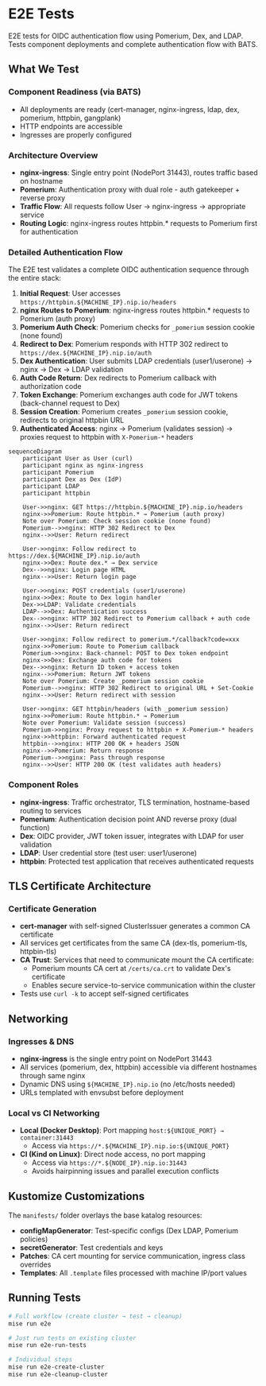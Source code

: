 # E2E Tests

E2E tests for OIDC authentication flow using Pomerium, Dex, and LDAP.
Tests component deployments and complete authentication flow with BATS.

## What We Test

### Component Readiness (via BATS)
- All deployments are ready (cert-manager, nginx-ingress, ldap, dex, pomerium, httpbin, gangplank)
- HTTP endpoints are accessible
- Ingresses are properly configured

### Architecture Overview
- **nginx-ingress**: Single entry point (NodePort 31443), routes traffic based on hostname
- **Pomerium**: Authentication proxy with dual role - auth gatekeeper + reverse proxy
- **Traffic Flow**: All requests follow User → nginx-ingress → appropriate service
- **Routing Logic**: nginx-ingress routes httpbin.* requests to Pomerium first for authentication

### Detailed Authentication Flow

The E2E test validates a complete OIDC authentication sequence through the entire stack:

1. **Initial Request**: User accesses `https://httpbin.${MACHINE_IP}.nip.io/headers`
2. **nginx Routes to Pomerium**: nginx-ingress routes httpbin.* requests to Pomerium (auth proxy)
3. **Pomerium Auth Check**: Pomerium checks for `_pomerium` session cookie (none found)
4. **Redirect to Dex**: Pomerium responds with HTTP 302 redirect to `https://dex.${MACHINE_IP}.nip.io/auth`
5. **Dex Authentication**: User submits LDAP credentials (user1/userone) → nginx → Dex → LDAP validation
6. **Auth Code Return**: Dex redirects to Pomerium callback with authorization code
7. **Token Exchange**: Pomerium exchanges auth code for JWT tokens (back-channel request to Dex)
8. **Session Creation**: Pomerium creates `_pomerium` session cookie, redirects to original httpbin URL
9. **Authenticated Access**: nginx → Pomerium (validates session) → proxies request to httpbin with `X-Pomerium-*` headers

```mermaid
sequenceDiagram
    participant User as User (curl)
    participant nginx as nginx-ingress
    participant Pomerium
    participant Dex as Dex (IdP)  
    participant LDAP
    participant httpbin

    User->>nginx: GET https://httpbin.${MACHINE_IP}.nip.io/headers
    nginx->>Pomerium: Route httpbin.* → Pomerium (auth proxy)
    Note over Pomerium: Check session cookie (none found)
    Pomerium-->>nginx: HTTP 302 Redirect to Dex
    nginx-->>User: Return redirect
    
    User->>nginx: Follow redirect to https://dex.${MACHINE_IP}.nip.io/auth
    nginx->>Dex: Route dex.* → Dex service
    Dex-->>nginx: Login page HTML
    nginx-->>User: Return login page
    
    User->>nginx: POST credentials (user1/userone)
    nginx->>Dex: Route to Dex login handler
    Dex->>LDAP: Validate credentials
    LDAP-->>Dex: Authentication success
    Dex-->>nginx: HTTP 302 Redirect to Pomerium callback + auth code
    nginx-->>User: Return redirect
    
    User->>nginx: Follow redirect to pomerium.*/callback?code=xxx
    nginx->>Pomerium: Route to Pomerium callback
    Pomerium->>nginx: Back-channel: POST to Dex token endpoint
    nginx->>Dex: Exchange auth code for tokens
    Dex-->>nginx: Return ID token + access token
    nginx-->>Pomerium: Return JWT tokens
    Note over Pomerium: Create _pomerium session cookie
    Pomerium-->>nginx: HTTP 302 Redirect to original URL + Set-Cookie
    nginx-->>User: Return redirect with session
    
    User->>nginx: GET httpbin/headers (with _pomerium session)
    nginx->>Pomerium: Route httpbin.* → Pomerium
    Note over Pomerium: Validate session (success)
    Pomerium->>nginx: Proxy request to httpbin + X-Pomerium-* headers
    nginx->>httpbin: Forward authenticated request
    httpbin-->>nginx: HTTP 200 OK + headers JSON
    nginx-->>Pomerium: Return response
    Pomerium-->>nginx: Pass through response  
    nginx-->>User: HTTP 200 OK (test validates auth headers)
```

### Component Roles
- **nginx-ingress**: Traffic orchestrator, TLS termination, hostname-based routing to services
- **Pomerium**: Authentication decision point AND reverse proxy (dual function)
- **Dex**: OIDC provider, JWT token issuer, integrates with LDAP for user validation
- **LDAP**: User credential store (test user: user1/userone)
- **httpbin**: Protected test application that receives authenticated requests

## TLS Certificate Architecture

### Certificate Generation
- **cert-manager** with self-signed ClusterIssuer generates a common CA certificate
- All services get certificates from the same CA (dex-tls, pomerium-tls, httpbin-tls)
- **CA Trust**: Services that need to communicate mount the CA certificate:
  - Pomerium mounts CA cert at `/certs/ca.crt` to validate Dex's certificate
  - Enables secure service-to-service communication within the cluster
- Tests use `curl -k` to accept self-signed certificates

## Networking

### Ingresses & DNS
- **nginx-ingress** is the single entry point on NodePort 31443
- All services (pomerium, dex, httpbin) accessible via different hostnames through same nginx
- Dynamic DNS using `${MACHINE_IP}.nip.io` (no /etc/hosts needed)
- URLs templated with envsubst before deployment

### Local vs CI Networking
- **Local (Docker Desktop)**: Port mapping `host:${UNIQUE_PORT} → container:31443`
  - Access via `https://*.${MACHINE_IP}.nip.io:${UNIQUE_PORT}`
- **CI (Kind on Linux)**: Direct node access, no port mapping
  - Access via `https://*.${NODE_IP}.nip.io:31443`
  - Avoids hairpinning issues and parallel execution conflicts

## Kustomize Customizations
The `manifests/` folder overlays the base katalog resources:
- **configMapGenerator**: Test-specific configs (Dex LDAP, Pomerium policies)
- **secretGenerator**: Test credentials and keys
- **Patches**: CA cert mounting for service communication, ingress class overrides
- **Templates**: All `.template` files processed with machine IP/port values

## Running Tests
```bash
# Full workflow (create cluster → test → cleanup)
mise run e2e

# Just run tests on existing cluster
mise run e2e-run-tests

# Individual steps
mise run e2e-create-cluster
mise run e2e-cleanup-cluster
```